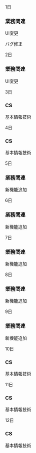 1日

### 業務関連

UI変更

バグ修正

2日

### 業務関連

UI変更

3日

### CS

基本情報技術

4日

### CS

基本情報技術

5日

### 業務関連

新機能追加

6日

### 業務関連

新機能追加

7日

### 業務関連

新機能追加

8日

### 業務関連

新機能追加

9日

### 業務関連

新機能追加

10日

### CS

基本情報技術


11日

### CS

基本情報技術

12日

### CS

基本情報技術